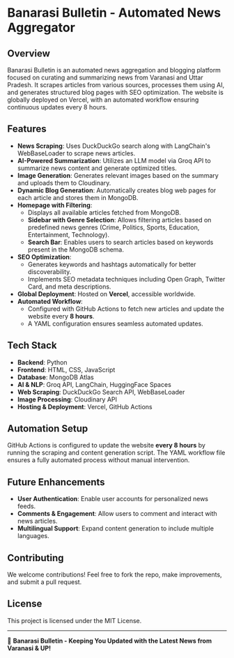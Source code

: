 # Banarasi Bulletin - Automated News Aggregator

## Overview
Banarasi Bulletin is an automated news aggregation and blogging platform focused on curating and summarizing news from Varanasi and Uttar Pradesh. It scrapes articles from various sources, processes them using AI, and generates structured blog pages with SEO optimization. The website is globally deployed on Vercel, with an automated workflow ensuring continuous updates every 8 hours.

## Features
- **News Scraping**: Uses DuckDuckGo search along with LangChain's WebBaseLoader to scrape news articles.
- **AI-Powered Summarization**: Utilizes an LLM model via Groq API to summarize news content and generate optimized titles.
- **Image Generation**: Generates relevant images based on the summary and uploads them to Cloudinary.
- **Dynamic Blog Generation**: Automatically creates blog web pages for each article and stores them in MongoDB.
- **Homepage with Filtering**:
  - Displays all available articles fetched from MongoDB.
  - **Sidebar with Genre Selection**: Allows filtering articles based on predefined news genres (Crime, Politics, Sports, Education, Entertainment, Technology).
  - **Search Bar**: Enables users to search articles based on keywords present in the MongoDB schema.
- **SEO Optimization**:
  - Generates keywords and hashtags automatically for better discoverability.
  - Implements SEO metadata techniques including Open Graph, Twitter Card, and meta descriptions.
- **Global Deployment**: Hosted on **Vercel**, accessible worldwide.
- **Automated Workflow**:
  - Configured with GitHub Actions to fetch new articles and update the website every **8 hours**.
  - A YAML configuration ensures seamless automated updates.

## Tech Stack
- **Backend**: Python
- **Frontend**: HTML, CSS, JavaScript
- **Database**: MongoDB Atlas
- **AI & NLP**: Groq API, LangChain, HuggingFace Spaces
- **Web Scraping**: DuckDuckGo Search API, WebBaseLoader
- **Image Processing**: Cloudinary API
- **Hosting & Deployment**: Vercel, GitHub Actions

## Automation Setup
GitHub Actions is configured to update the website **every 8 hours** by running the scraping and content generation script. The YAML workflow file ensures a fully automated process without manual intervention.

## Future Enhancements
- **User Authentication**: Enable user accounts for personalized news feeds.
- **Comments & Engagement**: Allow users to comment and interact with news articles.
- **Multilingual Support**: Expand content generation to include multiple languages.

## Contributing
We welcome contributions! Feel free to fork the repo, make improvements, and submit a pull request.

## License
This project is licensed under the MIT License.

---
🚀 **Banarasi Bulletin - Keeping You Updated with the Latest News from Varanasi & UP!**

